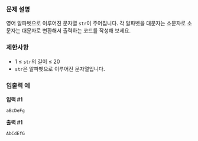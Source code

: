 ### 문제 설명

영어 알파벳으로 이루어진 문자열 `str`이 주어집니다. 각 알파벳을 대문자는 소문자로 소문자는 대문자로 변환해서 출력하는 코드를 작성해 보세요.

### 제한사항

- 1 ≤ `str`의 길이 ≤ 20
- `str`은 알파벳으로 이루어진 문자열입니다.

### 입출력 예

**입력 #1**

```
aBcDeFg
```

**출력 #1**

```
AbCdEfG
```
